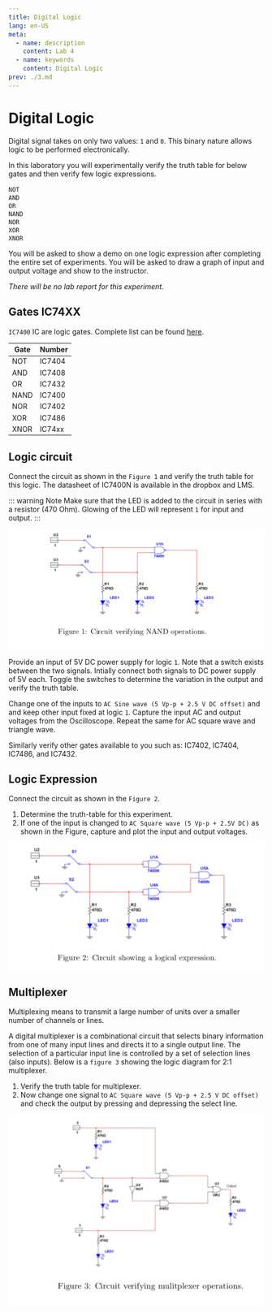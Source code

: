 ```yaml
---
title: Digital Logic
lang: en-US
meta:
  - name: description
    content: Lab 4
  - name: keywords
    content: Digital Logic
prev: ./3.md
---
```


# Digital Logic

Digital signal takes on only two values: `1` and `0`. This binary nature allows logic to be performed electronically. 

In this laboratory you will experimentally verify the truth table for below gates and then verify few logic expressions.
```
NOT
AND
OR
NAND
NOR
XOR
XNOR 
```


You will be asked to show a demo on one logic expression after completing the entire set of experiments. You will be asked to draw a graph of input and output voltage and show to the instructor.

_There will be no lab report for this experiment._

## Gates IC74XX

`IC7400` IC are logic gates. Complete list can be found [here](https://en.wikipedia.org/wiki/List_of_7400-series_integrated_circuits).

Gate | Number
-----|-------
NOT  | IC7404
AND  | IC7408
OR   | IC7432
NAND | IC7400
NOR  | IC7402
XOR  | IC7486
XNOR | IC74xx


## Logic circuit
Connect the circuit as shown in the `Figure 1` and verify the truth table for this logic. The datasheet of IC7400N is available in the dropbox and LMS. 

::: warning Note
Make sure that the LED is added to the circuit in series with a resistor (470 Ohm).
Glowing of the LED will represent `1` for input and output.
:::

![Figure 1 Loading](./lab4/1.png)

Provide an input of 5V DC power supply for logic `1`. Note that a switch exists between the two signals. Intially connect both signals to DC power supply of 5V each. Toggle the switches to determine the variation in the output and verify the truth table.

Change one of the inputs to `AC Sine wave (5 Vp-p + 2.5 V DC offset)` and and keep other input fixed at logic `1`. Capture the input AC and output voltages from the Oscilloscope. Repeat the same for AC square wave and triangle wave.

Similarly verify other gates available to you such as: IC7402, IC7404, IC7486, and IC7432.

## Logic Expression

Connect the circuit as shown in the `Figure 2`. 

1. Determine the truth-table for this experiment. 
2. If one of the input is changed to `AC Square wave (5 Vp-p + 2.5V DC)` as shown in the Figure, capture and plot the input and output voltages.

![Figure 2 Loading](./lab4/2.png)

## Multiplexer

Multiplexing means to transmit a large number of units over a smaller number of channels or lines.

A digital multiplexer is a combinational circuit that selects binary information from one of many input lines and directs it to a single output line. The selection of a particular input line is controlled by a set of selection lines (also inputs). Below is a `figure 3` showing the logic diagram for 2:1 multiplexer.

1. Verify the truth table for multiplexer.
2. Now change one signal to `AC Square wave (5 Vp-p + 2.5 V DC offset)` and check the output by pressing and depressing the select line.

![Figure 3 Loading](./lab4/3.png)

